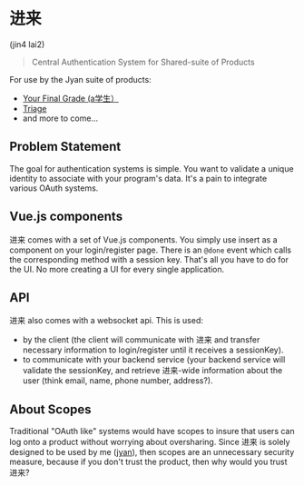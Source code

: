 # 进来

(jin4 lai2)

> Central Authentication System for Shared-suite of Products

For use by the Jyan suite of products:

- [Your Final Grade (a学生）](https://github.com/yourfinalgrade)
- [Triage](https://github.com/JCharante/triage-spa-v2)
- and more to come...

## Problem Statement
The goal for authentication systems is simple. You want to validate a unique identity to associate with your program's data. It's a pain to integrate various OAuth systems.

## Vue.js components

进来 comes with a set of Vue.js components. You simply use insert <jinlai/> as a component on your login/register page. There is an `@done` event which calls the corresponding method with a session key. That's all you have to do for the UI. No more creating a UI for every single application.

## API

进来 also comes with a websocket api. This is used: 
- by the client (the client will communicate with 进来 and transfer necessary information to login/register until it receives a sessionKey).
- to communicate with your backend service (your backend service will validate the sessionKey, and retrieve 进来-wide information about the user (think email, name, phone number, address?).

## About Scopes

Traditional "OAuth like" systems would have scopes to insure that users can log onto a product without worrying about oversharing. Since 进来 is solely designed to be used by me ([jyan](https://jcharante.com)), then scopes are an unnecessary security measure, because if you don't trust the product, then why would you trust 进来?
